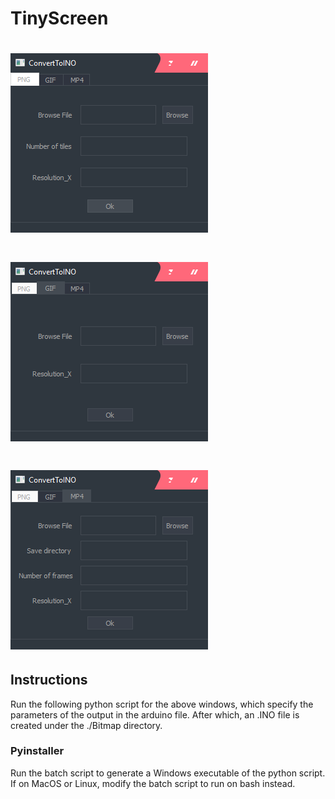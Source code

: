 # TinyScreen

# ![PNG to INO](https://github.com/mcdulltii/TinyScreen/blob/master/png/png.png)

# ![GIF to INO](https://github.com/mcdulltii/TinyScreen/blob/master/png/gif.png)

# ![MP4 to INO](https://github.com/mcdulltii/TinyScreen/blob/master/png/mp4.png)

## Instructions

Run the following python script for the above windows, which specify the parameters of the output in the arduino file. After which, an .INO file is created under the ./Bitmap directory.

### Pyinstaller

Run the batch script to generate a Windows executable of the python script.
If on MacOS or Linux, modify the batch script to run on bash instead.